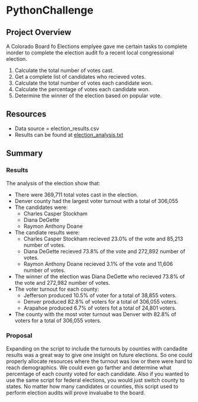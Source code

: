 # PythonChallenge

## Project Overview
A Colorado Board fo Elections emplyee gave me certain tasks to complete inorder to complete the election audit fo a recent local congressional election.

1. Calculate the total number of votes cast.
2. Get a complete list of candidates who recieved votes.
3. Calculate the total number of votes each candidate won.
4. Calculate the percentage of votes each candidate won.
5. Determine the winner of the election based on popular vote.

## Resources
- Data source = election_results.csv
- Results can be found at [election_analysis.txt](https://github.com/CodyMorin25/PythonChallenge/blob/main/analysis/election_analysis.txt)

## Summary
### Results
The analysis of the election show that:
- There were 369,711 total votes cast in the election.
- Denver county had the largest voter turnout with a total of 306,055
- The candidates were:
     - Charles Casper Stockham
     - Diana DeGette
     - Raymon Anthony Doane
- The candiate results were:
     - Charles Casper Stockham recieved 23.0% of the vote and 85,213 number of votes.
     - Diana DeGette recieved 73.8% of the vote and 272,892 number of votes.
     - Raymon Anthony Doane recieved 3.1% of the vote and 11,606 number of votes.
- The winner of the election was Diana DeGette who recieved 73.8% of the vote and 272,982 number of votes.
- The voter turnout for each county:
     - Jefferson produced 10.5% of voter for a total of 38,855 voters.
     - Denver produced 82.8% of voters for a total of 306,055 voters.
     - Arapahoe produced 6.7% of voters fot a total of 24,801 voters.
- The county with the most voter turnout was Denver with 82.8% of voters for a total of 306,055 voters.

### Proposal
Expanding on the script to include the turnouts by counties with candadite results was a great way to give one insight on future elections. So one could properly allocate resources where the turnout was low or there were hard to reach demographics. We could even go farther and determine what percentage of each county voted for each candidate.
Also if you wanted to use the same script for federal elections, you would just switch county to states.
No matter how many candidates or counties, this script used to perform election audits will prove invaluabe to the board.
